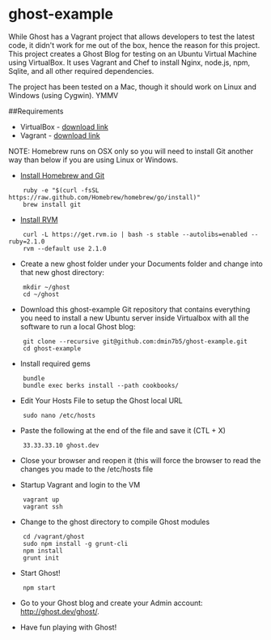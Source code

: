 ghost-example
=============

While Ghost has a Vagrant project that allows developers to test the latest code, it didn't work for me out of the box, hence the reason for this project.  This project creates a Ghost Blog for testing on an Ubuntu Virtual Machine using VirtualBox.  It uses Vagrant and Chef to install Nginx, node.js, npm, Sqlite, and all other required dependencies.

The project has been tested on a Mac, though it should work on Linux and Windows (using Cygwin). YMMV

##Requirements

* VirtualBox - [download link](https://www.virtualbox.org/wiki/Downloads)
* Vagrant - [download link](http://www.vagrantup.com/downloads.html)

NOTE: Homebrew runs on OSX only so you will need to install Git another way than below if you are using Linux or Windows.

* [Install Homebrew and Git](http://brew.sh)

```
    ruby -e "$(curl -fsSL https://raw.github.com/Homebrew/homebrew/go/install)"
    brew install git
```

* [Install RVM](https://rvm.io/rvm/install)

```
    curl -L https://get.rvm.io | bash -s stable --autolibs=enabled --ruby=2.1.0
    rvm --default use 2.1.0
```

* Create a new ghost folder under your Documents folder and change into that new ghost directory:

```
    mkdir ~/ghost
    cd ~/ghost
```

* Download this ghost-example Git repository that contains everything you need to install a new Ubuntu server inside Virtualbox with all the software to run a local Ghost blog:

```
    git clone --recursive git@github.com:dmin7b5/ghost-example.git
    cd ghost-example
```

* Install required gems

```
    bundle
    bundle exec berks install --path cookbooks/
```
    
* Edit Your Hosts File to setup the Ghost local URL

```
    sudo nano /etc/hosts
```

* Paste the following at the end of the file and save it (CTL + X)

```
    33.33.33.10 ghost.dev
```
    
* Close your browser and reopen it (this will force the browser to read the changes you made to the /etc/hosts file

* Startup Vagrant and login to the VM

```
    vagrant up
    vagrant ssh
```

* Change to the ghost directory to compile Ghost modules

```
    cd /vagrant/ghost
    sudo npm install -g grunt-cli
    npm install
    grunt init
```
    
* Start Ghost!

```
    npm start
```
    
* Go to your Ghost blog and create your Admin account: http://ghost.dev/ghost/.

* Have fun playing with Ghost!


